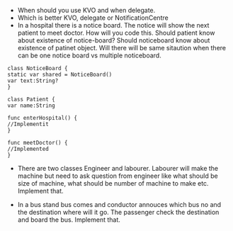 * When should you use KVO and when delegate. 
* Which is better KVO, delegate or NotificationCentre
* In a hospital there is a notice board. The notice will show the next patient to meet doctor. How will you code this. Should patient know about existence of notice-board? Should noticeboard know about existence of patinet object. Will there will be same sitaution when there can be one notice board vs multiple noticeboard.
 
```
class NoticeBoard {
static var shared = NoticeBoard()
var text:String?
}

class Patient {
var name:String

func enterHospital() {
//Implementit
}

func meetDoctor() {
//Implemented
}
```

* There are two classes Engineer and labourer. Labourer will make the machine but need to ask question from engineer like what should be size of machine, what should be number of machine to make etc. Implement that.

* In a bus stand bus comes and conductor annouces which bus no and the destination where will it go. The passenger check the destination and board the bus. Implement that.

